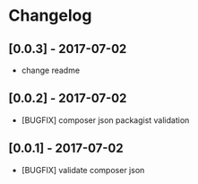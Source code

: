 # Changelog 
## [0.0.3] - 2017-07-02 
* change readme
## [0.0.2] - 2017-07-02 
* [BUGFIX] composer json packagist validation
## [0.0.1] - 2017-07-02 
* [BUGFIX] validate composer json
